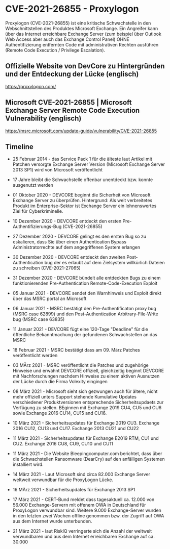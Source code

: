# CVE-2021-26855 - Proxylogon

Proxylogon (CVE-2021-26855) ist eine kritische Schwachstelle in den Webschnittstellen des Produktes Microsoft Exchange. Ein Angreifer kann über das Internet erreichbare Exchange Server (zum beispiel über Outlook Web Access aber auch das Exchange Control Panel) OHNE Authentifizierung entfernten Code mit administrativen Rechten ausführen (Remote Code Execution / Privilege Escalation).

## Offizielle Website von DevCore zu Hintergründen und der Entdeckung der Lücke (englisch)

https://proxylogon.com/

## Microsoft CVE-2021-26855 | Microsoft Exchange Server Remote Code Execution Vulnerability (englisch)

https://msrc.microsoft.com/update-guide/vulnerability/CVE-2021-26855

## Timeline

* 25 Februar 2014 - das Service Pack 1 für die älteste laut Artikel mit Patchen versorgte Exchange Server Version (Microsoft Exchange Server 2013 SP1) wird von Microsoft veröffentlicht

* 17 Jahre bleibt die Schwachstelle offenbar unentdeckt bzw. konnte ausgenutzt werden

* 01 Oktober 2020 - DEVCORE beginnt die Sicherheit von Microsoft Exchange Server zu überprüfen. Hintergrund: Als weit verbreitetes Produkt im Enterprise-Sektor ist Exchange Server ein lohnenswertes Ziel für Cyberkriminelle.
* 10 Dezember 2020 - DEVCORE entdeckt den ersten Pre-Authentifizierungs-Bug (CVE-2021-26855)
* 27 Dezember 2020 - DEVCORE gelingt es den ersten Bug so zu eskalieren, dass Sie über einen Authentication Bypass Administratorrechte auf dem angegriffenen System erlangen
* 30 Dezember 2020 - DEVCORE entdeckt den zweiten Post-Authentication bug der es erlaubt auf dem Zielsystem willkürlich Dateien zu schreiben (CVE-2021-27065)
* 31 Dezember 2020 - DEVCORE bündelt alle entdeckten Bugs zu einem funktionierenden Pre-Authentication Remote-Code-Execution Exploit
* 05 Januar 2021 - DEVCORE sendet den Warnhinweis und Exploit direkt über das MSRC portal an Microsoft
* 06 Januar 2021 - MSRC bestätigt den Pre-Authentificaton proxy bug (MSRC case 62899) und den Post-Authentication Arbitrary-File-Write bug (MSRC case 63835)
* 11 Januar 2021 - DEVCORE fügt eine 120-Tage "Deadline" für die öffentliche Bekanntmachung der gefundenen Schwachstellen an das MSRC
* 18 Februar 2021 - MSRC bestätigt dass am 09. März Patches veröffentlicht werden
* 03 MÄrz 2021 - MSRC veröffentlicht die Patches und zugehörige Hinweise und erwähnt DEVCORE offiziell, gleichzeitig beginnt DEVCORE mit Nachforschungen nachdem Hinweise zu einem aktiven Ausnutzen der Lücke durch die Firma Volexity eingingen
* 08 März 2021 - Microsoft sieht sich gezwungen auch für ältere, nicht mehr offiziell unters Support stehende Kumulative Updates verschiedener Produktversionen entsprechende Sicherheitsupdaets zur Verfügung zu stellen.
BEginnen mit Exchange 2019 CU4, CU5 und CU6 sowie Exchange 2016 CU14, CU15 and CU16.
* 10 März 2021 - Sicherheitsupdates für Exchange 2019 CU3. Exchange 2016 CU12, CU13 und CU17. Exchange 2013 CU21 und CU22
* 11 März 2021 - Sicherheitsupdates für Exchange E2019 RTM, CU1 und CU2. Exchange 2016 CU8, CU9, CU10 und CU11
* 11 März 2021 - Die Website Bleepingcomputer.com berichtet, dass über die Schwachstellen Ransomware (DearCry) auf den anfälligen Systemen installiert wird.
* 14 März 2021 - Laut Microsoft sind circa 82.000 Exchange Server weltweit verwundbar für die ProxyLogon Lücke.
* 16 MÄrz 2021 - Sicherheitsupdates für Exchange 2013 SP1
* 17 März 2021 - CERT-Bund meldet dass tagesaktuell ca. 12.000 von 56.000 Exchange-Servern mit offenem OWA in Deutschland für ProxyLogon verwundbar sind. Weitere 9.000 Exchange-Server wurden in den letzten zwei Wochen offline genommen bzw. der Zugriff auf OWA aus dem Internet wurde unterbunden.
* 21 März 2021 - laut RiskIQ verringerte sich die Anzahl der weltweit verwundbaren und aus dem Internet erreichbaren Exchange auf ca. 30.000

